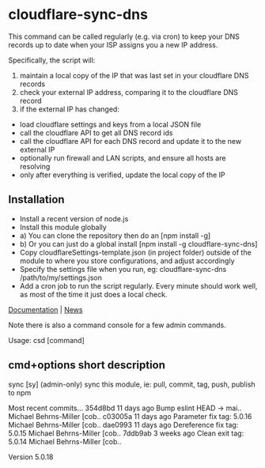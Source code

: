 # cloudflare-sync-dns

This command can be called regularly (e.g. via cron) to keep your DNS records up to date when your ISP assigns you a new IP address.

Specifically, the script will:

1) maintain a local copy of the IP that was last set in your cloudflare DNS records
2) check your external IP address, comparing it to the cloudflare DNS record
3) if the external IP has changed:
* load cloudflare settings and keys from a local JSON file
* call the cloudflare API to get all DNS record ids
* call the cloudflare API for each DNS record and update it to the new external IP
* optionally run firewall and LAN scripts, and ensure all hosts are resolving 
* only after everything is verified, update the local copy of the IP

## Installation
* Install a recent version of node.js
* Install this module globally
* a) You can clone the repository then do an [npm install -g]
* b) Or you can just do a global install [npm install -g cloudflare-sync-dns]
* Copy cloudflareSettings-template.json (in project folder) outside of the module to where you store configurations, and adjust accordingly
* Specify the settings file when you run, eg: cloudflare-sync-dns /path/to/my/settings.json
* Add a cron job to run the script regularly.  Every minute should work well, as most of the time it just does a local check.

[Documentation](https://bitpost.com/wiki/Cloudflare-sync-dns) | [News](https://bitpost.com/news)

Note there is also a command console for a few admin commands.

Usage: csd [command]

  cmd+options           short description
  ---------------------------------------
  sync                  [sy]  (admin-only) sync this module, ie: pull, commit, tag, push, publish to npm



Most recent commits...
  354d8bd  11 days ago Bump eslint                                           HEAD -> mai.. Michael Behrns-Miller [cob..
  c03005a  11 days ago Parameter fix                                           tag: 5.0.16 Michael Behrns-Miller [cob..
  dae0993  11 days ago Dereference fix                                         tag: 5.0.15 Michael Behrns-Miller [cob..
  7ddb9ab  3 weeks ago Clean exit                                              tag: 5.0.14 Michael Behrns-Miller [cob..

Version 5.0.18
